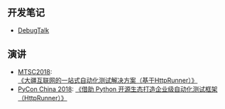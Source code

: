 
## 开发笔记

- [DebugTalk](http://debugtalk.com/tags/HttpRunner/)

## 演讲

- [MTSC2018][MTSC2018]: [《大疆互联网的一站式自动化测试解决方案（基于HttpRunner）》][dji-httprunner]
- [PyCon China 2018][PyConChina2018]: [《借助 Python 开源生态打造企业级自动化测试框架（HttpRunner）》][PyCon-HttpRunner]

[MTSC2018]: https://www.bagevent.com/event/1193113
[PyConChina2018]: http://cn.pycon.org/2018/city_beijing.html
[dji-httprunner]: /attachments/DJI-HttpRunner.pdf
[PyCon-HttpRunner]: /attachments/PyCon-HttpRunner.pdf
